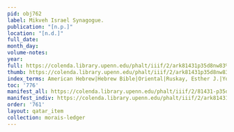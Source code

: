 ```yaml
---
pid: obj762
label: Mikveh Israel Synagogue.
publication: "[n.p.]"
location: "[n.d.]"
full_date:
month_day:
volume-notes:
year:
full: https://colenda.library.upenn.edu/phalt/iiif/2/ark81431p35d8nw83%2FSHA256E-s7866418--a096878a3b20f0adb31c5777e04140b7a357cb6a22a577fd489af341a505fda9.jpeg/full/3500,/0/default.jpg
thumb: https://colenda.library.upenn.edu/phalt/iiif/2/ark81431p35d8nw83%2FSHA256E-s7866418--a096878a3b20f0adb31c5777e04140b7a357cb6a22a577fd489af341a505fda9.jpeg/full/!200,200/0/default.jpg
index_terms: American Hebrew|Hebrew Bible|Oriental|Ruskay, Esther J.|Yom Kippur
toc: '776'
manifest_all: https://colenda.library.upenn.edu/phalt/iiif/2/81431-p35d8nw83/manifest
manifest_indiv: https://colenda.library.upenn.edu/phalt/iiif/2/ark81431p35d8nw83%2FSHA256E-s7866418--a096878a3b20f0adb31c5777e04140b7a357cb6a22a577fd489af341a505fda9.jpeg
order: '761'
layout: qatar_item
collection: morais-ledger
---
```

